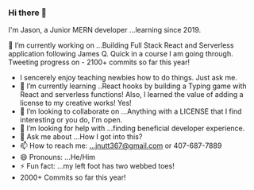 ### Hi there 👋
I'm Jason, a Junior MERN developer ...learning since 2019.

🔭 I’m currently working on ...Building Full Stack React and Serverless application following James Q. Quick in a course I am going through. Tweeting progress on - 2100+ commits so far this year!
- I sencerely enjoy teaching newbies how to do things. Just ask me.          
- 🌱 I’m currently learning ..React hooks by building a Typing game with React and serverless functions! Also, I learned the value of adding a license to my creative works! Yes!
- 👯 I’m looking to collaborate on ...Anything with a LICENSE that I find interesting or you do, I'm open.
- 🤔 I’m looking for help with ...finding beneficial developer experience.
- 💬 Ask me about ...How I got into this?
- 📫 How to reach me: ...jnutt367@gmail.com or 407-687-7889
- 😄 Pronouns: ...He/Him
- ⚡ Fun fact: ...my left foot has two webbed toes! 
- 2000+ Commits so far this year! 

<!--
**jnutt367/jnutt367** is a ✨ _special_ ✨ repository because its `README.md` (this file) appears on your GitHub profile.

Here are some ideas to get you started:

- 
-->
